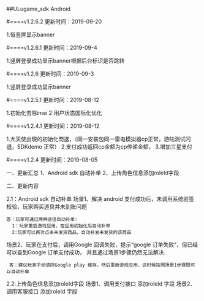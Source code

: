 
##ULugame_sdk  Android

#====v1.2.6.2
更新时间：2019-09-20

1.恒竖屏显示banner


#====v1.2.6.1
更新时间：2019-09-4

1.竖屏登录成功显示banner根据后台标识是否跳转

#====v1.2.6
更新时间：2019-09-3

1.竖屏登录成功显示banner

#====v1.2.5.1
更新时间：2019-08-12

1.初始化去除imei
2.用户状态国际化优化

#====v1.2.4.1
更新时间：2019-08-12

1.大天使出現的初始化閃退，（同一安裝包同一雷电模拟器cp正常，游陆测试闪退，SDKdemo 正常）
2.支付成功返回cp金额为cp传递金额，
3.增加三星支付

#====v1.2.4
更新时间：2019-08-05

一、更新汇总
1、Android sdk 自动补单
2、上传角色信息添加roleId字段


二、更新内容

2.1：Android sdk 自动补单
场景1、解决 android 支付成功后，未调用系统验签校验，玩家购买道具并未到账问题

    答：玩家可通过两种途径自动补单:
      1：玩家重启游戏应用，在应用初始化后自动补单
      2:玩家可以再次点击未发货商品，自动补发未发货的该商品
      
场景2、玩家在支付后，调用Google 回调失败，提示“google 订单失败”，但已经可以查到Google 订单支付成功，
并且通过场景1步骤仍然无法解决.

     答：建议玩家手动清除Google play 缓存，然后重新游戏应用，这时候按照场景1步骤既可以自动补单
 
 2.2:上传角色信息添加roleId字段
 场景1、调用支付接口 添加roleId 字段
 场景2、调用客服接口 添加roleId 字段
 
